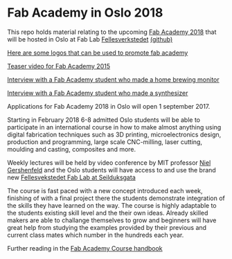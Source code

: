 # Fab Academy in Oslo 2018
This repo holds material relating to the upcoming [Fab Academy 2018](http://fabacademy.org/) that will be hosted in Oslo at Fab Lab [Fellesverkstedet](http://www.fellesverkstedet.no/) [(github)](https://github.com/fellesverkstedet)

[Here are some logos that can be used to promote fab academy](https://github.com/Jaknil/fab_academy_oslo_2017/blob/master/logos/logos.md)

[Teaser video for Fab Academy 2015](https://vimeo.com/111864398)

[Interview with a Fab Academy student who made a home brewing monitor](https://vimeo.com/109169527)

[Interview with a Fab Academy student who made a synthesizer](https://vimeo.com/109169526)

Applications for Fab Academy 2018 in Oslo will open 1 september 2017.  

Starting in February 2018 6-8 admitted Oslo students will be able to participate in an international course in how to make almost anything using digital fabrication techniques such as 3D printing, microelectronics design, production and programming, large scale CNC-milling, laser cutting, moulding and casting, composites and more. 

Weekly lectures will be held by video conference by MIT professor [Niel Gershenfeld](https://en.wikipedia.org/wiki/Neil_Gershenfeld) and the Oslo students will have access to and use the brand new [Fellesvekstedet Fab Lab at Seilduksgata](https://www.facebook.com/fellesverkstedet/)

The course is fast paced with a new concept introduced each week, finishing of with a final project there the students demonstrate integration of the skills they have learned on the way. The course is highly adaptable to the students existing skill level and the their own ideas. Already skilled makers are able to challange themselves to grow and beginners will have great help from studying the examples provided by their previous and current class mates which number in the hundreds each year. 

Further reading in the [Fab Academy Course handbook](http://docs.academany.org/FabAcademy-Handbook/_book/basic_fab_academy_course_info.html)
